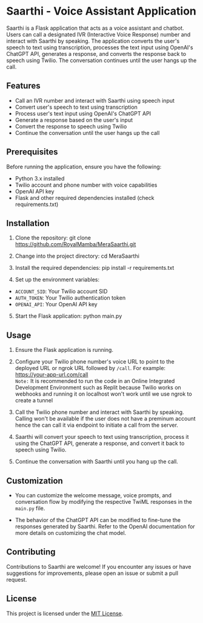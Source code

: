 # Saarthi - Voice Assistant Application

Saarthi is a Flask application that acts as a voice assistant and chatbot. Users can call a designated IVR (Interactive Voice Response) number and interact with Saarthi by speaking. The application converts the user's speech to text using transcription, processes the text input using OpenAI's ChatGPT API, generates a response, and converts the response back to speech using Twilio. The conversation continues until the user hangs up the call.

## Features

- Call an IVR number and interact with Saarthi using speech input
- Convert user's speech to text using transcription
- Process user's text input using OpenAI's ChatGPT API
- Generate a response based on the user's input
- Convert the response to speech using Twilio
- Continue the conversation until the user hangs up the call

## Prerequisites

Before running the application, ensure you have the following:

- Python 3.x installed
- Twilio account and phone number with voice capabilities
- OpenAI API key
- Flask and other required dependencies installed (check requirements.txt)

## Installation

1. Clone the repository:
git clone https://github.com/RoyalMamba/MeraSaarthi.git


2. Change into the project directory:
cd MeraSaarthi


3. Install the required dependencies:
pip install -r requirements.txt


4. Set up the environment variables:
- `ACCOUNT_SID`: Your Twilio account SID
- `AUTH_TOKEN`: Your Twilio authentication token
- `OPENAI_API`: Your OpenAI API key

5. Start the Flask application:
python main.py


## Usage

1. Ensure the Flask application is running.

2. Configure your Twilio phone number's voice URL to point to the deployed URL or ngrok URL followed by `/call`. For example:
https://your-app-url.com/call  
`Note:` It is recommended to run the code in an Online Integrated Development Environment such as Replit because Twilio works on webhooks and running it on
localhost won't work until we use ngrok to create a tunnel


3. Call the Twilio phone number and interact with Saarthi by speaking. Calling won't be available if the user does not have a preminum account hence 
the can call it via endpoint to initiate a call from the server.

4. Saarthi will convert your speech to text using transcription, process it using the ChatGPT API, generate a response, and convert it back to speech using Twilio.

5. Continue the conversation with Saarthi until you hang up the call.

## Customization

- You can customize the welcome message, voice prompts, and conversation flow by modifying the respective TwiML responses in the `main.py` file.

- The behavior of the ChatGPT API can be modified to fine-tune the responses generated by Saarthi. Refer to the OpenAI documentation for more details on customizing the chat model.

## Contributing

Contributions to Saarthi are welcome! If you encounter any issues or have suggestions for improvements, please open an issue or submit a pull request.

## License

This project is licensed under the [MIT License](LICENSE).
